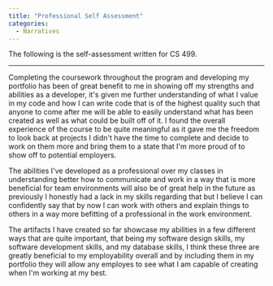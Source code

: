 ```yaml
---
title: "Professional Self Assessment"
categories:
  - Narratives
---
```


The following is the self-assessment written for CS 499.

---

Completing the coursework throughout the program and developing my portfolio has been of great benefit to me in showing off my strengths and abilities as a developer, it's given me further understanding of what I value in my code and how I can write code that is of the highest quality such that anyone to come after me will be able to easily understand what has been created as well as what could be built off of it. I found the overall experience of the course to be quite meaningful as it gave me the freedom to look back at projects I didn't have the time to complete and decide to work on them more and bring them to a state that I'm more proud of to show off to potential employers.

The abilities I've developed as a professional over my classes in understanding better how to communicate and work in a way that is more beneficial for team environments will also be of great help in the future as previously I honestly had a lack in my skills regarding that but I believe I can confidently say that by now I can work with others and explain things to others in a way more befitting of a professional in the work environment.

The artifacts I have created so far showcase my abilities in a few different ways that are quite important, that being my software design skills, my software development skills, and my database skills, I think these three are greatly beneficial to my employability overall and by including them in my portfolio they will allow any employes to see what I am capable of creating when I'm working at my best. 
